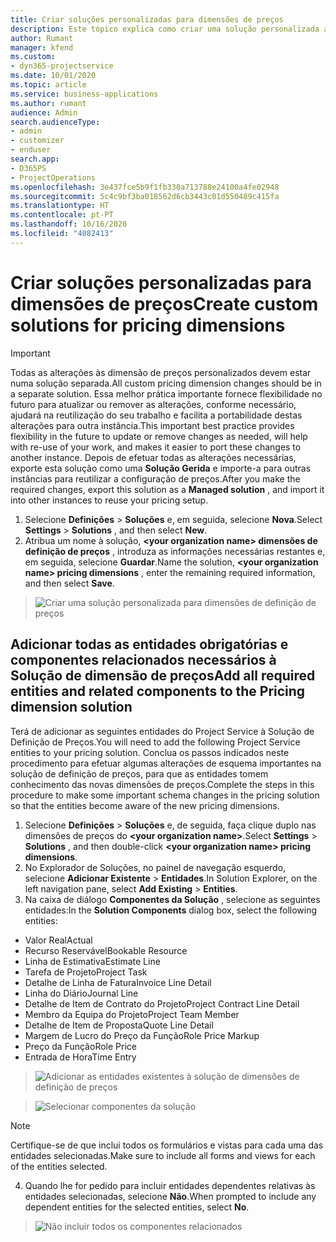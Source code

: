 ```yaml
---
title: Criar soluções personalizadas para dimensões de preços
description: Este tópico explica como criar uma solução personalizada ao criar dimensões de preços personalizados.
author: Rumant
manager: kfend
ms.custom:
- dyn365-projectservice
ms.date: 10/01/2020
ms.topic: article
ms.service: business-applications
ms.author: rumant
audience: Admin
search.audienceType:
- admin
- customizer
- enduser
search.app:
- D365PS
- ProjectOperations
ms.openlocfilehash: 3e437fce5b9f1fb330a713788e24100a4fe02948
ms.sourcegitcommit: 5c4c9bf3ba018562d6cb3443c01d550489c415fa
ms.translationtype: HT
ms.contentlocale: pt-PT
ms.lasthandoff: 10/16/2020
ms.locfileid: "4082413"
---
```

# <a name="create-custom-solutions-for-pricing-dimensions"></a><span data-ttu-id="30eaa-103">Criar soluções personalizadas para dimensões de preços</span><span class="sxs-lookup"><span data-stu-id="30eaa-103">Create custom solutions for pricing dimensions</span></span>

> [!IMPORTANT]
> <span data-ttu-id="30eaa-104">Todas as alterações às dimensão de preços personalizados devem estar numa solução separada.</span><span class="sxs-lookup"><span data-stu-id="30eaa-104">All custom pricing dimension changes should be in a separate solution.</span></span> <span data-ttu-id="30eaa-105">Essa melhor prática importante fornece flexibilidade no futuro para atualizar ou remover as alterações, conforme necessário, ajudará na reutilização do seu trabalho e facilita a portabilidade destas alterações para outra instância.</span><span class="sxs-lookup"><span data-stu-id="30eaa-105">This important best practice provides flexibility in the future to update or remove changes as needed, will help with re-use of your work, and makes it easier to port these changes to another instance.</span></span> <span data-ttu-id="30eaa-106">Depois de efetuar todas as alterações necessárias, exporte esta solução como uma **Solução Gerida** e importe-a para outras instâncias para reutilizar a configuração de preços.</span><span class="sxs-lookup"><span data-stu-id="30eaa-106">After you make the required changes, export this solution as a **Managed solution** , and import it into other instances to reuse your pricing setup.</span></span>

1. <span data-ttu-id="30eaa-107">Selecione **Definições** > **Soluções** e, em seguida, selecione **Nova**.</span><span class="sxs-lookup"><span data-stu-id="30eaa-107">Select **Settings** > **Solutions** , and then select **New**.</span></span> 
2. <span data-ttu-id="30eaa-108">Atribua um nome à solução, **\<your organization name> dimensões de definição de preços** , introduza as informações necessárias restantes e, em seguida, selecione **Guardar**.</span><span class="sxs-lookup"><span data-stu-id="30eaa-108">Name the solution, **\<your organization name> pricing dimensions** , enter the remaining required information, and then select **Save**.</span></span>

> ![Criar uma solução personalizada para dimensões de definição de preços](media/Creation-of-custom-pricing-dimension-solution.PNG)
  
## <a name="add-all-required-entities-and-related-components-to-the-pricing-dimension-solution"></a><span data-ttu-id="30eaa-110">Adicionar todas as entidades obrigatórias e componentes relacionados necessários à Solução de dimensão de preços</span><span class="sxs-lookup"><span data-stu-id="30eaa-110">Add all required entities and related components to the Pricing dimension solution</span></span>
<span data-ttu-id="30eaa-111">Terá de adicionar as seguintes entidades do Project Service à Solução de Definição de Preços.</span><span class="sxs-lookup"><span data-stu-id="30eaa-111">You will need to add the following Project Service entities to your pricing solution.</span></span> <span data-ttu-id="30eaa-112">Conclua os passos indicados neste procedimento para efetuar algumas alterações de esquema importantes na solução de definição de preços, para que as entidades tomem conhecimento das novas dimensões de preços.</span><span class="sxs-lookup"><span data-stu-id="30eaa-112">Complete the steps in this procedure to make some important schema changes in the pricing solution so that the entities become aware of the new pricing dimensions.</span></span>

1. <span data-ttu-id="30eaa-113">Selecione **Definições** > **Soluções** e, de seguida, faça clique duplo nas dimensões de preços do **\<your organization name>**.</span><span class="sxs-lookup"><span data-stu-id="30eaa-113">Select **Settings** > **Solutions** , and then double-click **\<your organization name> pricing dimensions**.</span></span> 
2. <span data-ttu-id="30eaa-114">No Explorador de Soluções, no painel de navegação esquerdo, selecione **Adicionar Existente** > **Entidades**.</span><span class="sxs-lookup"><span data-stu-id="30eaa-114">In Solution Explorer, on the left navigation pane, select **Add Existing** > **Entities**.</span></span>
3. <span data-ttu-id="30eaa-115">Na caixa de diálogo **Componentes da Solução** , selecione as seguintes entidades:</span><span class="sxs-lookup"><span data-stu-id="30eaa-115">In the **Solution Components** dialog box, select the following entities:</span></span>

- <span data-ttu-id="30eaa-116">Valor Real</span><span class="sxs-lookup"><span data-stu-id="30eaa-116">Actual</span></span>
- <span data-ttu-id="30eaa-117">Recurso Reservável</span><span class="sxs-lookup"><span data-stu-id="30eaa-117">Bookable Resource</span></span>
- <span data-ttu-id="30eaa-118">Linha de Estimativa</span><span class="sxs-lookup"><span data-stu-id="30eaa-118">Estimate Line</span></span>
- <span data-ttu-id="30eaa-119">Tarefa de Projeto</span><span class="sxs-lookup"><span data-stu-id="30eaa-119">Project Task</span></span>
- <span data-ttu-id="30eaa-120">Detalhe de Linha de Fatura</span><span class="sxs-lookup"><span data-stu-id="30eaa-120">Invoice Line Detail</span></span>
- <span data-ttu-id="30eaa-121">Linha do Diário</span><span class="sxs-lookup"><span data-stu-id="30eaa-121">Journal Line</span></span>
- <span data-ttu-id="30eaa-122">Detalhe de Item de Contrato do Projeto</span><span class="sxs-lookup"><span data-stu-id="30eaa-122">Project Contract Line Detail</span></span>
- <span data-ttu-id="30eaa-123">Membro da Equipa do Projeto</span><span class="sxs-lookup"><span data-stu-id="30eaa-123">Project Team Member</span></span>
- <span data-ttu-id="30eaa-124">Detalhe de Item de Proposta</span><span class="sxs-lookup"><span data-stu-id="30eaa-124">Quote Line Detail</span></span>
- <span data-ttu-id="30eaa-125">Margem de Lucro do Preço da Função</span><span class="sxs-lookup"><span data-stu-id="30eaa-125">Role Price Markup</span></span>
- <span data-ttu-id="30eaa-126">Preço da Função</span><span class="sxs-lookup"><span data-stu-id="30eaa-126">Role Price</span></span> 
- <span data-ttu-id="30eaa-127">Entrada de Hora</span><span class="sxs-lookup"><span data-stu-id="30eaa-127">Time Entry</span></span> 

> ![Adicionar as entidades existentes à solução de dimensões de definição de preços](media/Existing-entities-to-PD-solution.png)

> ![Selecionar componentes da solução](media/Dimension-Components.png)

> [!NOTE]
> <span data-ttu-id="30eaa-130">Certifique-se de que inclui todos os formulários e vistas para cada uma das entidades selecionadas.</span><span class="sxs-lookup"><span data-stu-id="30eaa-130">Make sure to include all forms and views for each of the entities selected.</span></span>

4. <span data-ttu-id="30eaa-131">Quando lhe for pedido para incluir entidades dependentes relativas às entidades selecionadas, selecione **Não**.</span><span class="sxs-lookup"><span data-stu-id="30eaa-131">When prompted to include any dependent entities for the selected entities, select **No**.</span></span>

> ![Não incluir todos os componentes relacionados](media/Do-not-include-required.png)


